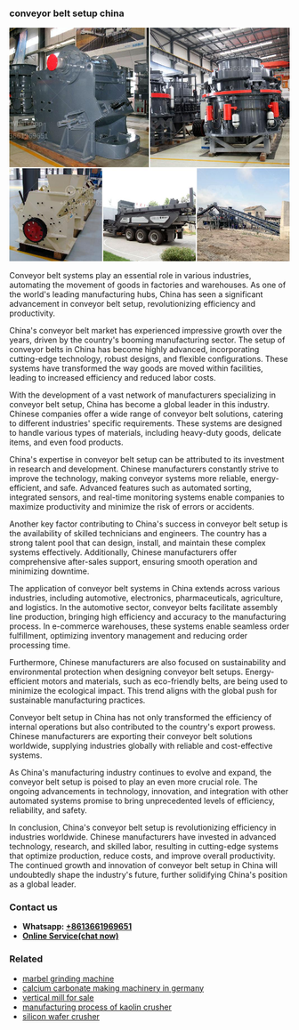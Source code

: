 <h3>conveyor belt setup china</h3><img src='1702260141.jpg' alt=''><p>Conveyor belt systems play an essential role in various industries, automating the movement of goods in factories and warehouses. As one of the world's leading manufacturing hubs, China has seen a significant advancement in conveyor belt setup, revolutionizing efficiency and productivity.</p><p>China's conveyor belt market has experienced impressive growth over the years, driven by the country's booming manufacturing sector. The setup of conveyor belts in China has become highly advanced, incorporating cutting-edge technology, robust designs, and flexible configurations. These systems have transformed the way goods are moved within facilities, leading to increased efficiency and reduced labor costs.</p><p>With the development of a vast network of manufacturers specializing in conveyor belt setup, China has become a global leader in this industry. Chinese companies offer a wide range of conveyor belt solutions, catering to different industries' specific requirements. These systems are designed to handle various types of materials, including heavy-duty goods, delicate items, and even food products.</p><p>China's expertise in conveyor belt setup can be attributed to its investment in research and development. Chinese manufacturers constantly strive to improve the technology, making conveyor systems more reliable, energy-efficient, and safe. Advanced features such as automated sorting, integrated sensors, and real-time monitoring systems enable companies to maximize productivity and minimize the risk of errors or accidents.</p><p>Another key factor contributing to China's success in conveyor belt setup is the availability of skilled technicians and engineers. The country has a strong talent pool that can design, install, and maintain these complex systems effectively. Additionally, Chinese manufacturers offer comprehensive after-sales support, ensuring smooth operation and minimizing downtime.</p><p>The application of conveyor belt systems in China extends across various industries, including automotive, electronics, pharmaceuticals, agriculture, and logistics. In the automotive sector, conveyor belts facilitate assembly line production, bringing high efficiency and accuracy to the manufacturing process. In e-commerce warehouses, these systems enable seamless order fulfillment, optimizing inventory management and reducing order processing time.</p><p>Furthermore, Chinese manufacturers are also focused on sustainability and environmental protection when designing conveyor belt setups. Energy-efficient motors and materials, such as eco-friendly belts, are being used to minimize the ecological impact. This trend aligns with the global push for sustainable manufacturing practices.</p><p>Conveyor belt setup in China has not only transformed the efficiency of internal operations but also contributed to the country's export prowess. Chinese manufacturers are exporting their conveyor belt solutions worldwide, supplying industries globally with reliable and cost-effective systems.</p><p>As China's manufacturing industry continues to evolve and expand, the conveyor belt setup is poised to play an even more crucial role. The ongoing advancements in technology, innovation, and integration with other automated systems promise to bring unprecedented levels of efficiency, reliability, and safety.</p><p>In conclusion, China's conveyor belt setup is revolutionizing efficiency in industries worldwide. Chinese manufacturers have invested in advanced technology, research, and skilled labor, resulting in cutting-edge systems that optimize production, reduce costs, and improve overall productivity. The continued growth and innovation of conveyor belt setup in China will undoubtedly shape the industry's future, further solidifying China's position as a global leader.</p><h3>Contact us</h3><ul><li><strong>Whatsapp:&nbsp;<a href="https://wa.me/8613661969651">+8613661969651</a></strong></li><li><a href="https://swt.shibang-china.com/?git&amp;zhl&amp;conveyor belt setup china"><strong>Online Service(chat now)</strong></a></li></ul><h3>Related</h3><ul><li><a href='marbel grinding machine.md'>marbel grinding machine</a></li><li><a href='calcium carbonate making machinery in germany.md'>calcium carbonate making machinery in germany</a></li><li><a href='vertical mill for sale.md'>vertical mill for sale</a></li><li><a href='manufacturing process of kaolin crusher.md'>manufacturing process of kaolin crusher</a></li><li><a href='silicon wafer crusher.md'>silicon wafer crusher</a></li></ul>